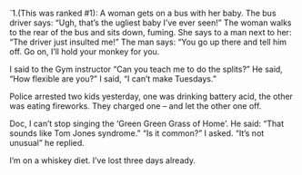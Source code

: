 `1.(This was ranked #1): A woman gets on a bus with her baby. The bus driver says: “Ugh, that’s the ugliest baby I’ve ever seen!” The woman walks to the rear of the bus and sits down, fuming. She says to a man next to her: “The driver just insulted me!” The man says: “You go up there and tell him off. Go on, I’ll hold your monkey for you.  


I said to the Gym instructor “Can you teach me to do the splits?” He said, “How flexible are you?” I said, “I can’t make Tuesdays.”


Police arrested two kids yesterday, one was drinking battery acid, the other was eating fireworks. They charged one – and let the other one off.


Doc, I can’t stop singing the ‘Green Green Grass of Home’. He said: “That sounds like Tom Jones syndrome.” “Is it common?” I asked.  “It’s not unusual” he replied.

I’m on a whiskey diet. I’ve lost three days already.
